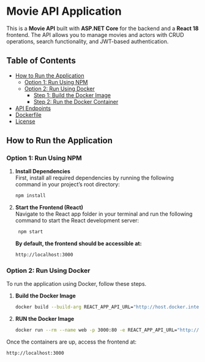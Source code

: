 # Movie API Application

This is a **Movie API** built with **ASP.NET Core** for the backend and a **React 18** frontend. The API allows you to manage movies and actors with CRUD operations, search functionality, and JWT-based authentication.

## Table of Contents

- [How to Run the Application](#how-to-run-the-application)
  - [Option 1: Run Using NPM](#option-1-run-using-npm)
  - [Option 2: Run Using Docker](#option-2-run-using-docker)
    - [Step 1: Build the Docker Image](#step-1-build-the-docker-image)
    - [Step 2: Run the Docker Container](#step-2-run-the-docker-container)
- [API Endpoints](#api-endpoints)
- [Dockerfile](#dockerfile)
- [License](#license)

## How to Run the Application

### Option 1: Run Using NPM

1. **Install Dependencies**  
   First, install all required dependencies by running the following command in your project’s root directory:

   ```bash
   npm install

2. **Start the Frontend (React)**  
   Navigate to the React app folder in your terminal and run the following command to start the React development server:

   ```bash
    npm start
    ```
    **By default, the frontend should be accessible at:**

    ```bash
    http://localhost:3000

### Option 2: Run Using Docker

To run the application using Docker, follow these steps.

1. **Build the Docker Image**  
    ```bash
    docker build --build-arg REACT_APP_API_URL="http://host.docker.internal:5000/api" -t reactweb .

2. **RUN the Docker Image**  
    ```bash
    docker run --rm --name web -p 3000:80 -e REACT_APP_API_URL="http://host.docker.internal:5000/api" reactweb

Once the containers are up, access the frontend at:

```bash
http://localhost:3000